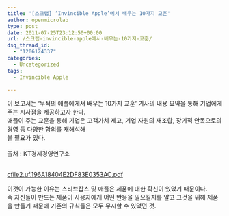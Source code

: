 ```yaml
---
title: '[스크랩] ‘Invincible Apple’에서 배우는 10가지 교훈'
author: openmicrolab
type: post
date: 2011-07-25T23:12:50+00:00
url: /스크랩-invincible-apple에서-배우는-10가지-교훈/
dsq_thread_id:
  - "1206124337"
categories:
  - Uncategorized
tags:
  - Invincible Apple

---
```

이 보고서는 ‘무적의 애플에게서 배우는 10가지 교훈’ 기사의 내용 요약을 통해 기업에게 주는 시사점을 제공하고자 한다.  
애플이 주는 교훈을 통해 기업은 고객가치 제고, 기업 자원의 재조합, 장기적 안목으로의 경영 등 다양한 함의를 재해석해  
볼 필요가 있다.  
&nbsp;  
출처 : KT경제경영연구소

<P style="MARGIN: 0px">
  &nbsp;
</P>

  


<P style="MARGIN: 0px">
  <a href="/images/1/cfile2.uf.196A18404E2DF83E0353AC.pdf" class="aligncenter" filename="‘Invincible Apple’에서 배우는 10가지 교훈.pdf"  filemime="application/pdf" />cfile2.uf.196A18404E2DF83E0353AC.pdf</a>
</P>

  
이것이 가능한 이유는 스티브잡스 및 애플은 제품에 대한 확신이 있었기 때문이다.  
즉 자신들이 만드는 제품이 사용자에게 어떤 반응을 일으킬지를 알고 그것을 위해 제품을 만들기 때문에 기존의 규칙들은 모두 무시할 수 있었던 것.